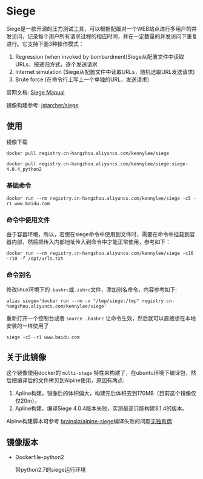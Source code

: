 # Siege

Siege是一款开源的压力测试工具，可以根据配置对一个WEB站点进行多用户的并发访问，记录每个用户所有请求过程的相应时间，并在一定数量的并发访问下重复进行。它支持下面3种操作模式： 

1. Regression (when invoked by bombardment)Siege从配置文件中读取URLs，按递归方式，逐个发送请求 
2. Internet simulation (Siege从配置文件中读取URLs，随机选取URL发送请求)
3. Brute force (在命令行上写上一个单独的URL，发送请求)

官网文档: [Siege Manual](https://www.joedog.org/siege-manual/)

镜像构建参考: [jstarcher/siege](https://github.com/jstarcher/siege)

## 使用

镜像下载

```
docker pull registry.cn-hangzhou.aliyuncs.com/kennylee/siege

docker pull registry.cn-hangzhou.aliyuncs.com/kennylee/siege:siege-4.0.4_python2
```

### 基础命令

```
docker run --rm registry.cn-hangzhou.aliyuncs.com/kennylee/siege -c5 -r1 www.baidu.com
```

### 命令中使用文件

由于容器环境，所以，若想在siege命令中使用到文件时，需要在命令中挂载到容器内部，然后把传入内部地址传入到命令中才能正常使用，参考如下：

```
docker run --rm registry.cn-hangzhou.aliyuncs.com/kennylee/siege -c10 -r10 -f /opt/urls.txt
```

### 命令别名

修改linux环境下的`.bashrc`或`.zshrc`文件，添加别名命令，内容参考如下:

```
alias siege='docker run --rm -v "/tmp/siege:/tmp" registry.cn-hangzhou.aliyuncs.com/kennylee/siege'
```

重新打开一个控制台或者 `source .bashrc` 让命令生效，然后就可以直接想在本地安装的一样使用了

```
siege -c5 -r1 www.baidu.com
```


## 关于此镜像

这个镜像使用docker的 `multi-stage` 特性来构建了，在ubuntu环境下编译包，然后把编译后的文件拷贝到Alpine使用，原因有两点:

1. Apline构建，镜像后的体积偏大，构建完后体积去到170MB（目前这个镜像仅仅20m）。
2. Apline构建，编译Siege 4.0.4版本失败，实测最高只能构建3.1.4的版本。

Alpine构建脚本可参考 [brainsiq/alpine-siege](https://github.com/brainsiq/alpine-siege)编译失败的问题[无独有偶](https://github.com/JoeDog/siege/issues/124)

## 镜像版本

* Dockerfile-python2

	带python2.7的siege运行环境


